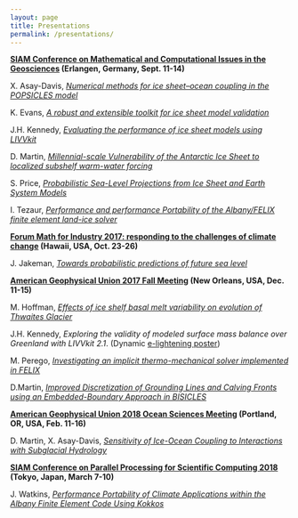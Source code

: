 ```yaml
---
layout: page
title: Presentations
permalink: /presentations/
---
```


**[SIAM Conference on Mathematical and Computational Issues in the Geosciences](http://www.siam-gs17.de/) (Erlangen, Germany, Sept. 11-14)**

X. Asay-Davis, [*Numerical methods for ice sheet–ocean coupling in the POPSICLES model*](https://drive.google.com/open?id=0B6Ue2j2To9fQUEF1TFhkaGlHOEE)

K. Evans, [*A robust and extensible toolkit for ice sheet model validation*](https://drive.google.com/open?id=0B6Ue2j2To9fQdXpKbHdIeTZjQ2M)

J.H. Kennedy, [*Evaluating the performance of ice sheet models using LIVVkit*](https://drive.google.com/open?id=0B6Ue2j2To9fQMEFBeXpFRlZ2Vlk)

D. Martin, [*Millennial-scale Vulnerability of the Antarctic Ice Sheet to localized subshelf warm-water forcing*](https://drive.google.com/open?id=0B6Ue2j2To9fQcFpPeEhtRlIxZVk)

S. Price, [*Probabilistic Sea-Level Projections from Ice Sheet and Earth System Models*](https://drive.google.com/open?id=0B6Ue2j2To9fQcFFxQTVEUU1penc)

I. Tezaur, [*Performance and performance Portability of the Albany/FELIX finite element land-ice solver*](https://drive.google.com/open?id=0B6Ue2j2To9fQV3p0aFpaX2I2ajQ)

**[Forum Math for Industry 2017: responding to the challenges of climate change](http://apcmfi.org/fmfi2017/) (Hawaii, USA, Oct. 23-26)**

J. Jakeman, [*Towards probabilistic predictions of future sea level*](https://drive.google.com/open?id=0B6Ue2j2To9fQMXNmSG8zd0p0eEk)


**[American Geophysical Union 2017 Fall Meeting](https://fallmeeting.agu.org/2017/) (New Orleans, USA, Dec. 11-15)**

M. Hoffman, [*Effects of ice shelf basal melt variability on evolution of Thwaites Glacier*](https://drive.google.com/open?id=1snuh3_KPUaLIM6QzkAC1TiSExvVj--xG)

J.H. Kennedy, *Exploring the validity of modeled surface mass balance over Greenland with LIVVkit 2.1*. (Dynamic [e-lightening poster](https://agu2017fallmeeting-agu.ipostersessions.com/default.aspx?s=9B-7F-9A-E4-22-EF-D8-0E-04-4E-FE-41-9B-37-3C-A2&guestview=true))

M. Perego, [*Investigating an implicit thermo-mechanical solver implemented in FELIX*](https://drive.google.com/open?id=1TQoUqgPu_WBeBDtsbfwEjX312APlQ0GT)

D.Martin, [*Improved Discretization of Grounding Lines and Calving Fronts using an Embedded-Boundary Approach in BISICLES*](https://drive.google.com/open?id=1-QhOZNQIxDGr5v5S0HJsHNKqIOw_nTCS)


**[American Geophysical Union 2018 Ocean Sciences Meeting](https://osm.agu.org/2018/ ) (Portland, OR, USA, Feb. 11-16)**

D. Martin, X. Asay-Davis, [*Sensitivity of Ice-Ocean Coupling to Interactions with Subglacial Hydrology*](https://drive.google.com/open?id=1AgFI3nkEokJXLerWeiIMsMDNxH0j7Ms9)

**[SIAM Conference on Parallel Processing for Scientific Computing 2018](https://www.siam.org/meetings/pp18/) (Tokyo, Japan, March 7-10)**

J. Watkins, [*Performance Portability of Climate Applications within the Albany Finite Element Code Using Kokkos*](https://drive.google.com/open?id=1qq6eCq1jWE4Jf0XTtChoobako8zCRdK7)
